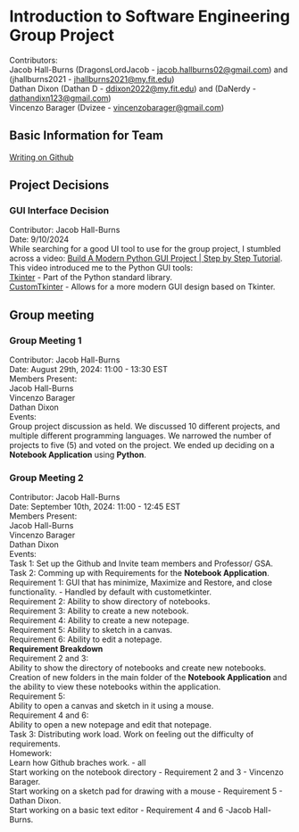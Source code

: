 # Introduction to Software Engineering Group Project
Contributors:<br/>
  Jacob Hall-Burns (DragonsLordJacob - jacob.hallburns02@gmail.com) and (jhallburns2021 - jhallburns2021@my.fit.edu)<br/>
  Dathan Dixon (Dathan D - ddixon2022@my.fit.edu) and (DaNerdy - dathandixn123@gmail.com)<br/>
  Vincenzo Barager (Dvizee - vincenzobarager@gmail.com)<br/>
## Basic Information for Team
[Writing on Github](https://docs.github.com/en/get-started/writing-on-github/getting-started-with-writing-and-formatting-on-github)<br/>
## Project Decisions
  ### GUI Interface Decision
  Contributor: Jacob Hall-Burns<br/>
  Date: 9/10/2024<br/>
  While searching for a good UI tool to use for the group project, I stumbled across a video: [Build A Modern Python GUI Project | Step by Step Tutorial](https://www.youtube.com/watch?v=NI9LXzo0UY0).<br/>
  This video introduced me to the Python GUI tools:<br/>
	  [Tkinter](https://docs.python.org/3/library/tkinter.html) - Part of the Python standard library.<br/>
	  [CustomTkinter](https://customtkinter.tomschimansky.com/) - Allows for a more modern GUI design based on Tkinter.<br/>
## Group meeting
  ### Group Meeting 1
  Contributor: Jacob Hall-Burns<br/>
  Date: August 29th, 2024: 11:00 - 13:30 EST<br/>
  Members Present:<br/>
  Jacob Hall-Burns<br/>
  Vincenzo Barager<br/>
  Dathan Dixon<br/>
  Events:<br/>
  Group project discussion as held. We discussed 10 different projects, and multiple different programming languages. We narrowed the number of projects
  to five (5) and voted on the project. We ended up deciding on a **Notebook Application** using **Python**.<br/>
  ### Group Meeting 2
  Contributor: Jacob Hall-Burns<br/>
  Date: September 10th, 2024: 11:00 - 12:45 EST<br/>
  Members Present:<br/>
  Jacob Hall-Burns<br/>
  Vincenzo Barager<br/>
  Dathan Dixon<br/>
  Events:<br/>
  Task 1: Set up the Github and Invite team members and Professor/ GSA.<br/>
  Task 2: Comming up with Requirements for the **Notebook Application**.<br/>
  Requirement 1: GUI that has minimize, Maximize and Restore, and close functionality. - Handled by default with custometkinter.<br/>
  Requirement 2: Ability to show directory of notebooks.<br/>
  Requirement 3: Ability to create a new notebook.<br/>
  Requirement 4: Ability to create a new notepage.<br/>
  Requirement 5: Ability to sketch in a canvas.<br/>
  Requirement 6: Ability to edit a notepage.<br/>
  **Requirement Breakdown**<br/>
  Requirement 2 and 3:<br/>
  Ability to show the directory of notebooks and create new notebooks.<br/>
  Creation of new folders in the main folder of the **Notebook Application** and the ability to view these notebooks within the application.<br/>
  Requirement 5:<br/>
  Ability to open a canvas and sketch in it using a mouse.<br/>
  Requirement 4 and 6:<br/>
  Ability to open a new notepage and edit that notepage.<br/>
  Task 3: Distributing work load. Work on feeling out the difficulty of requirements.<br/>
  Homework:<br/>
  Learn how Github braches work. - all<br/>
  Start working on the notebook directory - Requirement 2 and 3 - Vincenzo Barager.<br/>
  Start working on a sketch pad for drawing with a mouse - Requirement 5 - Dathan Dixon.<br/>
  Start working on a basic text editor - Requirement 4 and 6 -Jacob Hall-Burns.<br/>
